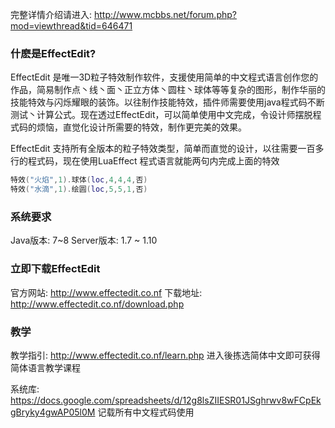 完整详情介绍请进入: http://www.mcbbs.net/forum.php?mod=viewthread&tid=646471

### 什麽是EffectEdit?
EffectEdit 是唯一3D粒子特效制作软件，支援使用简单的中文程式语言创作您的作品，简易制作点丶线丶面丶正立方体丶圆柱丶球体等等复杂的图形，制作华丽的技能特效与闪烁耀眼的装饰。以往制作技能特效，插件师需要使用java程式码不断测试丶计算公式。现在透过EffectEdit，可以简单使用中文完成，令设计师摆脱程式码的烦恼，直觉化设计所需要的特效，制作更完美的效果。

EffectEdit 支持所有全版本的粒子特效类型，简单而直觉的设计，以往需要一百多行的程式码，现在使用LuaEffect 程式语言就能两句内完成上面的特效

```lua
特效("火焰",1).球体(loc,4,4,4,否)
特效("水滴",1).绘圆(loc,5,5,1,否)
```

### 系统要求
Java版本: 7~8
Server版本: 1.7 ~ 1.10

### 立即下载EffectEdit
官方网站: http://www.effectedit.co.nf
下载地址: http://www.effectedit.co.nf/download.php


### 教学
教学指引: http://www.effectedit.co.nf/learn.php
进入後拣选简体中文即可获得简体语言教学课程

系统库: https://docs.google.com/spreadsheets/d/12g8lsZIIESR01JSghrwv8wFCpEkgBryky4gwAP05l0M
记载所有中文程式码使用

